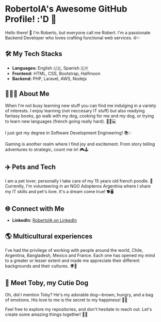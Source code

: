 # RobertoIA's Awesome GitHub Profile! :'D 🚀



Hello there! 👋 I'm Roberto, but everyone call me Robert. I'm a passionate Backend Developer who loves crafting functional web services. 🌐✨

## 🛠️ My Tech Stacks



- **Languages:** English 🇺🇸, Spanish 🇸🇵
- **Frontend:** HTML, CSS, Bootstrap, Halfmoon
- **Backend:** PHP, Laravel, AWS, Nodejs

## 👨🏻‍💻 About Me


When I'm not busy learning new stuff you can find me indulging in a variety of interests. I enjoy learning (not neccesary IT stuff) but also readying fantasy books, go walk with my dog, cooking for me and my dog, or trying to learn new languages (french going really hard). 🍲🧶💻

I just got my degree in Software Development Engineering! 📚💡

Gaming is another realm where I find joy and excitement. From story telling adventures to strategic, count me in! 🎮🕹️

## ✈️ Pets and Tech



I am a pet lover, personally I take care of my 15 years old french poodle. 🐶 Currently, I'm volunteering in an NGO Adopteros Argentina where I share my IT skills and pet's love. It's a dream come true! 🐕🖥️

## 🌐 Connect with Me


- **LinkedIn:** [RobertoIA on LinkedIn](https://www.linkedin.com/in/robertoia-antonio/)

## 🌎 Multicultural experiences



I've had the privilege of working with people around the world, Chile, Argentina, Bangladesh, Mexico and France. Each one has opened my mind to a greater or lesser extent and made me appreciate their different backgrounds and their cultures. 🌍🌆

## 🐾 Meet Toby, my Cutie Dog



Oh, did I mention Toby? He's my adorable dog—brown, hungry, and a bag of emotions. His love to me is the secret to my happiness! 🐶🍖

Feel free to explore my repositories, and don't hesitate to reach out. Let's create some amazing things together! 🚀✨
